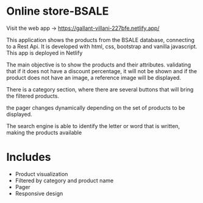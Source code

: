 # Online store-BSALE
Visit the web app -> https://gallant-villani-227bfe.netlify.app/

This application shows the products from the BSALE database, connecting to a Rest Api. It is developed with html, css, bootstrap and vanilla javascript. This app is deployed in Netlify

The main objective is to show the products and their attributes. validating that if it does not have a discount percentage, it will not be shown and if the product does not have an image, a reference image will be displayed.

There is a category section, where there are several buttons that will bring the filtered products.

the pager changes dynamically depending on the set of products to be displayed.

The search engine is able to identify the letter or word that is written, making the products available

# Includes
- Product visualization
- Filtered by category and product name
- Pager
- Responsive design
